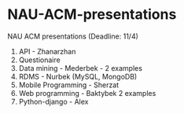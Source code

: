 NAU-ACM-presentations
=====================

NAU ACM presentations (Deadline: 11/4)

1. API - Zhanarzhan
2. Questionaire
3. Data mining - Mederbek - 2 examples
4. RDMS - Nurbek (MySQL, MongoDB)
5. Mobile Programming - Sherzat
6. Web programming - Baktybek 2 examples
7. Python-django - Alex
